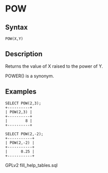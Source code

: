 
# POW

## Syntax


```
POW(X,Y)
```

## Description


Returns the value of X raised to the power of Y.


POWER() is a synonym.


## Examples


```
SELECT POW(2,3);
+----------+
| POW(2,3) |
+----------+
|        8 |
+----------+

SELECT POW(2,-2);
+-----------+
| POW(2,-2) |
+-----------+
|      0.25 |
+-----------+
```


GPLv2 fill_help_tables.sql

